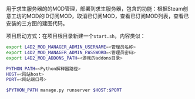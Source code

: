 用于求生服务器的的MOD管理，部署到求生服务器，包含的功能：根据Steam创意工坊的MOD的ID订阅MOD，取消已订阅MOD，查看已订阅MOD列表，查看已安装的三方图的建图代码。

项目启动方式：在项目根目录新建一个`start.sh`，内容类似：

```bash
export L4D2_MOD_MANAGER_ADMIN_USERNAME=<管理员名称>
export L4D2_MOD_MANAGER_ADMIN_PASSWORD=<管理员密码>
export L4D2_MOD_ADDONS_PATH=<游戏的addons目录>

PYTHON_PATH=<Python解释器路径>
HOST=<网站host>
PORT=<网站端口号>

$PYTHON_PATH manage.py runserver $HOST:$PORT
```
